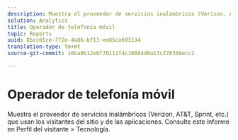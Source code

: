 ```yaml
---
description: Muestra el proveedor de servicios inalámbricos (Verizon, AT&T, Sprint, etc.) que usan los visitantes del sitio y de las aplicaciones. Consulte este informe en Perfil del visitante > Tecnología.
solution: Analytics
title: Operador de telefonía móvil
topic: Reports
uuid: 85cc65ce-772e-4a86-bf11-ee85ca693134
translation-type: tm+mt
source-git-commit: 16ba0b12e0f70112f4c10804d0a13c278388ecc2

---
```



# Operador de telefonía móvil

Muestra el proveedor de servicios inalámbricos (Verizon, AT&amp;T, Sprint, etc.) que usan los visitantes del sitio y de las aplicaciones. Consulte este informe en Perfil del visitante &gt; Tecnología.

